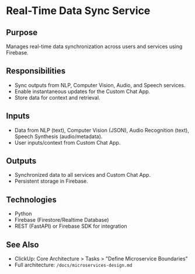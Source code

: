 # Real-Time Data Sync Service
## Purpose
Manages real-time data synchronization across users and services using Firebase.

## Responsibilities
- Sync outputs from NLP, Computer Vision, Audio, and Speech services.
- Enable instantaneous updates for the Custom Chat App.
- Store data for context and retrieval.

## Inputs
- Data from NLP (text), Computer Vision (JSON), Audio Recognition (text), Speech Synthesis (audio/metadata).
- User inputs/context from Custom Chat App.

## Outputs
- Synchronized data to all services and Custom Chat App.
- Persistent storage in Firebase.

## Technologies
- Python
- Firebase (Firestore/Realtime Database)
- REST (FastAPI) or Firebase SDK for integration

## See Also
- ClickUp: Core Architecture > Tasks > "Define Microservice Boundaries"
- Full architecture: `/docs/microservices-design.md`